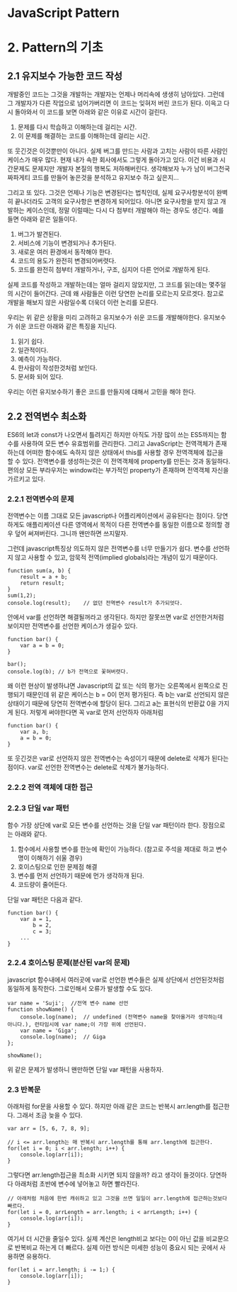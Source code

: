 JavaScript Pattern
======================

# 2. Pattern의 기초
## 2.1 유지보수 가능한 코드 작성
개발중인 코드는 그것을 개발하는 개발자는 언제나 머리속에 생생히 남아있다. 그런데 그 개발자가 다른 작업으로 넘어가버리면 이 코드는 잊혀저 버린 코드가 된다. 이윽고 다시 돌아와서 이 코드를 보면 아래와 같은 이유로 시간이 걸린다.

1. 문제를 다시 학습하고 이해하는데 걸리는 시간.
2. 이 문제를 해결하는 코드를 이해하는데 걸리는 시간.

또 웃긴것은 이것뿐만이 아니다. 실제 버그를 만드는 사람과 고치는 사람이 따른 사람인 케이스가 매우 많다. 현재 내가 속한 회사에서도 그렇게 돌아가고 있다. 이건 비용과 시간문제도 문제지만 개발자 본질의 행복도 저하해버린다. 생각해보자 누가 남이 버그천국 짜파게티 코드를 만들어 놓은것을 분석하고 유지보수 하고 싶은지...

그리고 또 있다. 그것은 언제나 기능은 변경된다는 법칙인데, 실제 요구사항분석이 완벽히 끝나더라도 고객의 요구사항은 변경하게 되어있다. 아니면 요구사항을 받지 않고 개발하는 케이스인데, 정말 이럴때는 다시 다 첨부터 개발해야 하는 경우도 생긴다. 예를 들면 아래와 같은 일들이다.

1. 버그가 발견된다.
2. 서비스에 기능이 변경되거나 추가된다.
3. 새로운 여러 환경에서 동작해야 한다.
4. 코드의 용도가 완전히 변경되어버렷다.
5. 코드를 완전히 첨부터 개발하거나, 구조, 심지어 다른 언어로 개발하게 된다.

실제 코드를 작성하고 개발하는데는 얼마 걸리지 않았지만, 그 코드를 읽는데는 몇주일의 시간이 들어간다. 근데 왜 사람들은 이런 당연한 논리를 모르는지 모르겟다. 참고로 개발을 해보지 않은 사람일수록 더욱더 이런 논리를 모른다.

우리는 위 같은 상황을 미리 고려하고 유지보수가 쉬운 코드를 개발해야한다. 유지보수가 쉬운 코드란 아래와 같은 특징을 지닌다.

1. 읽기 쉽다.
2. 일관적이다.
3. 예측이 가능하다.
4. 한사람이 작성한것처럼 보인다.
5. 문서화 되어 있다.

우리는 이런 유지보수하기 좋은 코드를 만들지에 대해서 고민을 해야 한다.

## 2.2 전역변수 최소화
ES6의 let과 const가 나오면서 틀려지긴 하지만 아직도 가장 많이 쓰는 ES5까지는 함수를 사용하여 모든 변수 유효범위를 관리한다. 그리고 JavaScript는 전역객체가 존재하는데 어떠한 함수에도 속하지 않은 상태에서 this를 사용할 경우 전역객체에 접근을 할 수 있다. 전역변수를 생성하는것은 이 전역객체에 property를 만든는 것과 동일하다. 편의상 모든 부라우저는 window라는 부가적인 property가 존재하며 전역객체 자신을 가르키고 있다.
### 2.2.1 전역변수의 문제
전역변수는 이름 그대로 모든 javascript나 어플리케이션에서 공유된다는 점이다. 당연하게도 애플리케이션 다른 영역에서 목적이 다른 전역변수를 동일한 이름으로 정의할 경우 덮어 써져버린다. 그니까 왠만하면 쓰지말자.

그런데 javascript특징상 의도하지 않은 전역변수를 너무 만들기가 쉽다. 변수를 선언하지 않고 사용할 수 있고, 암묵적 전역(implied globals)라는 개념이 있기 때문이다.

    function sum(a, b) {
		result = a + b;
		return result;
	}
	sum(1,2);
	console.log(result);	// 없던 전역변수 result가 추가되엇다.

안에서 var를 선언하면 해결될꺼라고 생각된다. 하지만 잘못쓰면 var로 선언한거처럼 보이지만 전역변수를 선언한 케이스가 생길수 있다.

    function bar() {
		var a = b = 0;
	}

	bar();
	console.log(b);	// b가 전역으로 꽃혀버렷다.

왜 이런 현상이 발생하냐면 Javascript의 값 또는 식의 평가는 오른쪽에서 왼쪽으로 진행되기 때문인데 위 같은 케이스는 b = 0이 먼저 평가된다. 즉 b는 var로 선언되지 않은 상태이기 때문에 당연히 전역변수에 할당이 된다. 그리고 a는 표현식의 반환값 0을 가지게 된다. 저렇게 써야한다면 꼭 var로 먼저 선언하자 아래처럼

    function bar() {
    	var a, b;
    	a = b = 0;
    }

또 웃긴것은 var로 선언하지 않은 전역변수는 속성이기 때문에 delete로 삭제가 된다는 점이다. var로 선언한 전역변수는 delete로 삭제가 불가능하다.
### 2.2.2 전역 객체에 대한 접근
### 2.2.3 단일 var 패턴
함수 가장 상단에 var로 모든 변수를 선언하는 것을 단일 var 패턴이라 한다. 장점으로는 아래와 같다.

1. 함수에서 사용할 변수를 한눈에 확인이 가능하다. (참고로 주석을 제대로 하고 변수명이 이해하기 쉬울 경우)
2. 호이스팅으로 인한 문제점 해결
3. 변수를 먼저 선언하기 때문에 먼가 생각하개 된다.
4. 코드량이 줄어든다.

단일 var 패턴은 다음과 같다.

    function bar() {
    	var a = 1,
    		b = 2,
    		c = 3;
    	...
    }

### 2.2.4 호이스팅 문제(분산된 var의 문제)
javascript 함수내에서 여러곳에 var로 선언한 변수들은 실제 상단에서 선언된것처럼 동일하게 동작한다. 그로인해서 오류가 발생할 수도 있다.

    var name = 'Suji';	//전역 변수 name 선언
	function showName() {
		console.log(name);	// undefined (전역변수 name을 찾아올거라 생각하는데 아니다.), 런타임시에 var name;이 가장 위에 선언된다.
		var name = 'Giga';	
		console.log(name);	// Giga
	};

	showName();

위 같은 문제가 발생하니 왠만하면 단일 var 패턴을 사용하자.
### 2.3 반복문
아래처럼 for문을 사용할 수 있다. 하지만 아래 같은 코드는 반복시 arr.length를 접근한다. 그래서 조금 늦을 수 있다.

    var arr = [5, 6, 7, 8, 9];

	// i <= arr.length는 매 반복시 arr.length를 통해 arr.length에 접근한다.
	for(let i = 0; i < arr.length; i++) {
		console.log(arr[i]);
	}

그렇다면 arr.length접근을 최소화 시키면 되지 않을까? 라고 생각이 들것이다. 당연하다 아래처럼 초반에 변수에 넣어놓고 하면 빨라진다.

    // 아래처럼 처음에 한번 캐쉬하고 있고 그것을 쓰면 일일이 arr.length에 접근하는것보다 빠르다.
	for(let i = 0, arrLength = arr.length; i < arrLength; i++) {
		console.log(arr[i]);
	}

여기서 더 시간을 줄일수 있다. 실제 계산은 length비교 보다는 0이 아닌 값을 비교문으로 반복비교 하는게 더 빠르다. 실제 이런 방식은 미세한 성능이 중요시 되는 곳에서 사용하면 유용하다.

    for(let i = arr.length; i -= 1;) {
		console.log(arr[i]);
	}




